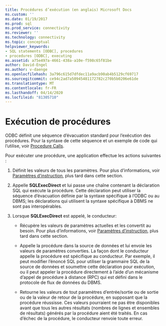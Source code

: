 ```yaml
---
title: Procédures d’exécution (en anglais) Microsoft Docs
ms.custom: ''
ms.date: 01/19/2017
ms.prod: sql
ms.prod_service: connectivity
ms.reviewer: ''
ms.technology: connectivity
ms.topic: conceptual
helpviewer_keywords:
- SQL statements [ODBC], procedures
- procedures [ODBC], executing
ms.assetid: a75e497a-4661-438a-a10e-f598c65f81be
author: David-Engel
ms.author: v-daenge
ms.openlocfilehash: 3a796c615d7dfdec11a9acb90ab4b5129cf69717
ms.sourcegitcommit: ce94c2ad7a50945481172782c270b5b0206e61de
ms.translationtype: MT
ms.contentlocale: fr-FR
ms.lasthandoff: 04/14/2020
ms.locfileid: "81305710"
---
```

# <a name="executing-procedures"></a>Exécution de procédures
ODBC définit une séquence d’évacuation standard pour l’exécution des procédures. Pour la syntaxe de cette séquence et un exemple de code qui l’utilise, voir [Procedure Calls](../../../odbc/reference/develop-app/procedure-calls.md).  
  
 Pour exécuter une procédure, une application effectue les actions suivantes :  
  
1.  Définit les valeurs de tous les paramètres. Pour plus d’informations, voir [Paramètres d’instruction](../../../odbc/reference/develop-app/statement-parameters.md), plus tard dans cette section.  
  
2.  Appelle **SQLExecDirect** et lui passe une chaîne contenant la déclaration SQL qui exécute la procédure. Cette déclaration peut utiliser la séquence d’évacuation définie par la syntaxe spécifique à l’ODBC ou au DBMS; les déclarations qui utilisent la syntaxe spécifique à DBMS ne sont pas interopérables.  
  
3.  Lorsque **SQLExecDirect** est appelé, le conducteur:  
  
    -   Récupère les valeurs de paramètres actuelles et les convertit au besoin. Pour plus d’informations, voir [Paramètres d’instruction](../../../odbc/reference/develop-app/statement-parameters.md), plus tard dans cette section.  
  
    -   Appelle la procédure dans la source de données et lui envoie les valeurs de paramètres converties. La façon dont le conducteur appelle la procédure est spécifique au conducteur. Par exemple, il peut modifier l’énoncé SQL pour utiliser la grammaire SQL de la source de données et soumettre cette déclaration pour exécution, ou il peut appeler la procédure directement à l’aide d’un mécanisme d’appel de procédure à distance (RPC) qui est défini dans le protocole de flux de données du DBMS.  
  
    -   Retourne les valeurs de tout paramètres d’entrée/sortie ou de sortie ou de la valeur de retour de la procédure, en supposant que la procédure réussisse. Ces valeurs pourraient ne pas être disponibles avant que tous les autres résultats (nombres de lignes et ensembles de résultats) générés par la procédure aient été traités. En cas d’échec de la procédure, le conducteur renvoie toute erreur.
